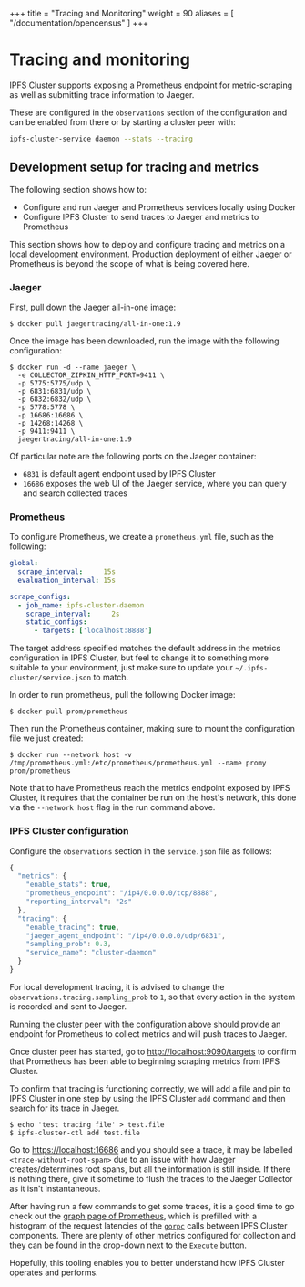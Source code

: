 +++
title = "Tracing and Monitoring"
weight = 90
aliases = [
    "/documentation/opencensus"
]
+++

# Tracing and monitoring

IPFS Cluster supports exposing a Prometheus endpoint for metric-scraping as well as submitting trace information to Jaeger.

These are configured in the `observations` section of the configuration and can be enabled from there or by starting a cluster peer with:

```sh
ipfs-cluster-service daemon --stats --tracing
```

## Development setup for tracing and metrics

The following section shows how to:

* Configure and run Jaeger and Prometheus services locally using Docker
* Configure IPFS Cluster to send traces to Jaeger and metrics to Prometheus

<div class="tipbox tip">This section shows how to deploy and configure tracing and metrics on a local development environment. Production deployment of either Jaeger or Prometheus is beyond the scope of what is being covered here.</div>

### Jaeger

First, pull down the Jaeger all-in-one image:

```
$ docker pull jaegertracing/all-in-one:1.9
```

Once the image has been downloaded, run the image with the following configuration:

```
$ docker run -d --name jaeger \
  -e COLLECTOR_ZIPKIN_HTTP_PORT=9411 \
  -p 5775:5775/udp \
  -p 6831:6831/udp \
  -p 6832:6832/udp \
  -p 5778:5778 \
  -p 16686:16686 \
  -p 14268:14268 \
  -p 9411:9411 \
  jaegertracing/all-in-one:1.9
```

Of particular note are the following ports on the Jaeger container:
 - `6831` is default agent endpoint used by IPFS Cluster
 - `16686` exposes the web UI of the Jaeger service, where you can query and search collected traces


### Prometheus

To configure Prometheus, we create a `prometheus.yml` file, such as the following:

```yml
global:
  scrape_interval:     15s
  evaluation_interval: 15s

scrape_configs:
  - job_name: ipfs-cluster-daemon
    scrape_interval:     2s
    static_configs:
      - targets: ['localhost:8888']
```

The target address specified matches the default address in the metrics configuration in IPFS Cluster, but feel to change it to something more suitable to your environment, just make sure to update your `~/.ipfs-cluster/service.json` to match.

In order to run prometheus, pull the following Docker image:

```
$ docker pull prom/prometheus
```

Then run the Prometheus container, making sure to mount the configuration file we just created:

```
$ docker run --network host -v /tmp/prometheus.yml:/etc/prometheus/prometheus.yml --name promy prom/prometheus
```

Note that to have Prometheus reach the metrics endpoint exposed by IPFS Cluster, it requires that the container be run on the host's network, this done via the `--network host` flag in the run command above.

### IPFS Cluster configuration

Configure the `observations` section in the `service.json` file as follows:

```js
{
  "metrics": {
    "enable_stats": true,
    "prometheus_endpoint": "/ip4/0.0.0.0/tcp/8888",
    "reporting_interval": "2s"
  },
  "tracing": {
    "enable_tracing": true,
    "jaeger_agent_endpoint": "/ip4/0.0.0.0/udp/6831",
    "sampling_prob": 0.3,
    "service_name": "cluster-daemon"
  }
}
```

For local development tracing, it is advised to change the `observations.tracing.sampling_prob` to `1`, so that every action in the system is recorded and sent to Jaeger.

Running the cluster peer with the configuration above should provide an endpoint for Prometheus to collect metrics and will push traces to Jaeger.

Once cluster peer has started, go to [http://localhost:9090/targets](http://localhost:9090/targets) to confirm that Prometheus has been able to beginning scraping metrics from IPFS Cluster.

To confirm that tracing is functioning correctly, we will add a file and pin to IPFS Cluster in one step by using the IPFS Cluster `add` command and then search for its trace in Jaeger.

```
$ echo 'test tracing file' > test.file
$ ipfs-cluster-ctl add test.file
```

Go to [https://localhost:16686](http://localhost:16686/search?operation=Recv.127.0.0.1%3A9094%3A%2Fadd%3APOST&service=cluster-daemon) and you should see a trace, it may be labelled `<trace-without-root-span>` due to an issue with how Jaeger creates/determines root spans, but all the information is still inside. If there is nothing there, give it sometime to flush the traces to the Jaeger Collector as it isn't instantaneous.

After having run a few commands to get some traces, it is a good time to go check out the [graph page of Prometheus](http://localhost:9090/graph?g0.range_input=1h&g0.expr=histogram_quantile(0.95%2C%20sum(rate(cluster_gorpc_libp2p_io_server_server_latency_bucket%5B5m%5D))%20by%20(le%2Cgorpc_server_method))&g0.tab=0), which is prefilled with a histogram of the request latencies of the [`gorpc`](https://github.com/libp2p/go-libp2p-gorpc) calls between IPFS Cluster components. There are plenty of other metrics configured for collection and they can be found in the drop-down next to the `Execute` button.

Hopefully, this tooling enables you to better understand how IPFS Cluster operates and performs.

